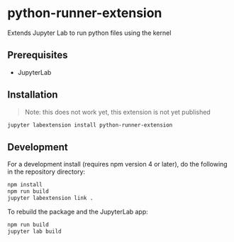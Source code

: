 # python-runner-extension

Extends Jupyter Lab to run python files using the kernel


## Prerequisites

* JupyterLab

## Installation

> Note: this does not work yet, this extension is not yet published

```bash
jupyter labextension install python-runner-extension
```

## Development

For a development install (requires npm version 4 or later), do the following in the repository directory:

```bash
npm install
npm run build
jupyter labextension link .
```

To rebuild the package and the JupyterLab app:

```bash
npm run build
jupyter lab build
```

